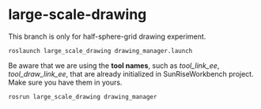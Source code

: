 # large-scale-drawing

This branch is only for half-sphere-grid drawing experiment. 

```shell
roslaunch large_scale_drawing drawing_manager.launch
```

Be aware that we are using the **tool names**, such as *tool_link_ee*, *tool_draw_link_ee*, that are already initialized in SunRiseWorkbench project. Make sure you have them in yours. 


```shell
rosrun large_scale_drawing drawing_manager
```
